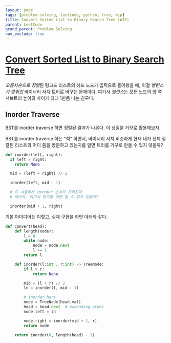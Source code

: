 ```yaml
---
layout: page
tags: [problem-solving, leetcode, python, tree, wip]
title: Convert Sorted List to Binary Search Tree (WIP)
parent: LeetCode
grand_parent: Problem Solving
nav_exclude: true
---
```


# [Convert Sorted List to Binary Search Tree](https://leetcode.com/problems/convert-sorted-list-to-binary-search-tree/)

 *오름차순으로 정렬*된 링크드 리스트의 헤드 노드가 입력으로 들어왔을
 때, 이걸 *밸런스가 맞춰진* 바이너리 서치 트리로 바꾸는
 문제이다. 여기서 *밸런스*는 모든 노드의 양 쪽 서브트리 높이의 차이가
 최대 1만큼 나는 친구다.

## Inorder Traverse
 BST를 inorder traverse 하면 정렬된 결과가 나온다. 이 성질을
 거꾸로 활용해보자.

 BST를 inorder traverse 하는 "척" 하면서, 바이너리 서치 비슷하게 현재
 내가 전체 정렬된 리스트의 어디 쯤을 방문하고 있는지를 알면 트리를
 거꾸로 만들 수 있지 않을까?

```python
def inorder(left, right):
  if left > right:
    return None

  mid = (left + right) // 2

  inorder(left, mid - 1)

  # 요 시점에서 inorder 순서가 지켜진다.
  # 따라서, 여기서 뭔가를 하면 할 수 있지 않을까?

  inorder(mid + 1, right)
```

 기본 아이디어는 이렇고, 실제 구현을 하면 아래와 같다.

```python
def convert(head):
    def length(node):
        l = 0
        while node:
            node = node.next
            l += 1
        return l

    def inorder(l:int , r:int) -> TreeNode:
        if l > r:
            return None

        mid = (l + r) // 2
        ln = inorder(l, mid - 1)

        # inorder here
        node = TreeNode(head.val)
        head = head.next  # ascending order
        node.left = ln

        node.right = inorder(mid + 1, r)
        return node

    return inorder(0, length(head) - 1)
```
